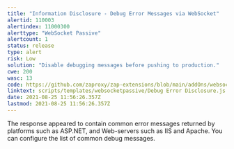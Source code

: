 ```yaml
---
title: "Information Disclosure - Debug Error Messages via WebSocket"
alertid: 110003
alertindex: 11000300
alerttype: "WebSocket Passive"
alertcount: 1
status: release
type: alert
risk: Low
solution: "Disable debugging messages before pushing to production."
cwe: 200
wasc: 13
code: https://github.com/zaproxy/zap-extensions/blob/main/addOns/websocket/src/main/zapHomeFiles/scripts/templates/websocketpassive/Debug%20Error%20Disclosure.js
linktext: scripts/templates/websocketpassive/Debug Error Disclosure.js
date: 2021-08-25 11:56:26.357Z
lastmod: 2021-08-25 11:56:26.357Z
---
```

The response appeared to contain common error messages returned by platforms such as ASP.NET, and Web-servers such as IIS and Apache. You can configure the list of common debug messages.
